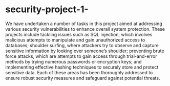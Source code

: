 # security-project-1-
We have undertaken a number of tasks in this project aimed at addressing various security vulnerabilities to enhance overall system protection. These projects include tackling issues such as SQL injection, which involves malicious attempts to manipulate and gain unauthorized access to databases; shoulder surfing, where attackers try to observe and capture sensitive information by looking over someone’s shoulder; preventing brute force attacks, which are attempts to gain access through trial-and-error methods by trying numerous passwords or encryption keys; and implementing effective hashing techniques to securely store and protect sensitive data. Each of these areas has been thoroughly addressed to ensure robust security measures and safeguard against potential threats.
